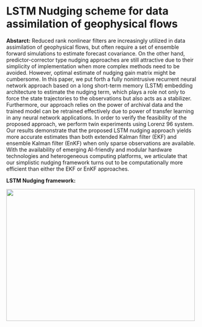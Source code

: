 # LSTM Nudging scheme for data assimilation of geophysical flows

**Abstarct:**
Reduced rank nonlinear filters are increasingly utilized in data assimilation of geophysical flows, but often require a set of ensemble forward simulations to estimate forecast covariance. On the other hand, predictor-corrector type nudging approaches are still attractive due to their simplicity of implementation when more complex methods need to be avoided. However, optimal estimate of nudging gain matrix might be cumbersome. In this paper, we put forth a fully nonintrusive recurrent neural network approach based on a long short-term memory (LSTM) embedding architecture to estimate the nudging term, which plays a role not only to force the state trajectories to the observations but also acts as a stabilizer. Furthermore, our approach relies on the power of archival data and the trained model can be retrained effectively due to power of transfer learning in any neural network applications. In order to verify the feasibility of the proposed approach, we perform twin experiments using Lorenz 96 system. Our results demonstrate that the proposed LSTM nudging approach yields more accurate estimates than both extended Kalman filter (EKF) and ensemble Kalman filter (EnKF) when only sparse observations are available. With the availability of emerging AI-friendly and modular hardware technologies and heterogeneous computing platforms, we articulate that our simplistic nudging framework turns out to be computationally more efficient than either the EKF or EnKF approaches. 


**LSTM Nudging framework:**              

<img src="https://github.com/surajp92/LSTM_Nudging/blob/master/da_lstm_framework.png" width="500" height="350" >
